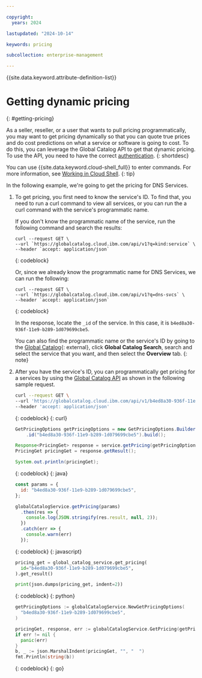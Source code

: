 ```yaml
---

copyright:
  years: 2024

lastupdated: "2024-10-14"

keywords: pricing

subcollection: enterprise-management

---
```


{{site.data.keyword.attribute-definition-list}}

# Getting dynamic pricing
{: #getting-pricing}

As a seller, reseller, or a user that wants to pull pricing programmatically, you may want to get pricing dynamically so that you can quote true prices and do cost predictions on what a service or software is going to cost. To do this, you can leverage the Global Catalog API to get that dynamic pricing. To use the API, you need to have the correct [authentication](/apidocs/resource-catalog/global-catalog#authentication).
{: shortdesc}

You can use {{site.data.keyword.cloud-shell_full}} to enter commands. For more information, see [Working in Cloud Shell](/docs/cloud-shell?topic=cloud-shell-shell-ui).
{: tip}

In the following example, we're going to get the pricing for DNS Services.

1. To get pricing, you first need to know the service's ID. To find that, you need to run a curl command to view all services, or you can run the a curl command with the service's programmatic name.

   If you don't know the programmatic name of the service, run the following command and search the results:

   ```
   curl --request GET \
   --url `https://globalcatalog.cloud.ibm.com/api/v1?q=kind:service` \
   --header `accept: application/json`
   ```
   {: codeblock}

   Or, since we already know the programmatic name for DNS Services, we can run the following:

   ```
   curl --request GET \
   --url `https://globalcatalog.cloud.ibm.com/api/v1?q=dns-svcs` \
   --header `accept: application/json`
   ```
   {: codeblock}

   In the response, locate the `_id` of the service. In this case, it is `b4ed8a30-936f-11e9-b289-1d079699cbe5`.

   You can also find the programmatic name or the service's ID by going to the [Global Catalog](https://globalcatalog.cloud.ibm.com/){: external}, click **Global Catalog Search**, search and select the service that you want, and then select the **Overview** tab.
   {: note}

2. After you have the service's ID, you can programmatically get pricing for a services by using the [Global Catalog API](/apidocs/resource-catalog/global-catalog#get-pricing) as shown in the following sample request.

   ```sh
   curl --request GET \
   --url 'https://globalcatalog.cloud.ibm.com/api/v1/b4ed8a30-936f-11e9-b289-1d079699cbe5' \
   --header 'accept: application/json'
   ```
   {: codeblock}
   {: curl}

   ```java
   GetPricingOptions getPricingOptions = new GetPricingOptions.Builder()
       .id("b4ed8a30-936f-11e9-b289-1d079699cbe5").build();

   Response<PricingGet> response = service.getPricing(getPricingOptions).execute();
   PricingGet pricingGet = response.getResult();

   System.out.println(pricingGet);
   ```
   {: codeblock}
   {: java}

   ```javascript
   const params = {
     id: "b4ed8a30-936f-11e9-b289-1d079699cbe5",
   };

   globalCatalogService.getPricing(params)
     .then(res => {
       console.log(JSON.stringify(res.result, null, 2));
     })
     .catch(err => {
       console.warn(err)
     });
   ```
   {: codeblock}
   {: javascript}

   ```python
   pricing_get = global_catalog_service.get_pricing(
     id="b4ed8a30-936f-11e9-b289-1d079699cbe5",
   ).get_result()

   print(json.dumps(pricing_get, indent=2))
   ```
   {: codeblock}
   {: python}

   ```go
   getPricingOptions := globalCatalogService.NewGetPricingOptions(
     "b4ed8a30-936f-11e9-b289-1d079699cbe5",
   )

   pricingGet, response, err := globalCatalogService.GetPricing(getPricingOptions)
   if err != nil {
     panic(err)
   }
   b, _ := json.MarshalIndent(pricingGet, "", "  ")
   fmt.Println(string(b))
   ```
   {: codeblock}
   {: go}
